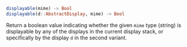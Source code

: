 ```julia
displayable(mime) -> Bool
displayable(d::AbstractDisplay, mime) -> Bool
```

Return a boolean value indicating whether the given `mime` type (string) is displayable by any of the displays in the current display stack, or specifically by the display `d` in the second variant.
